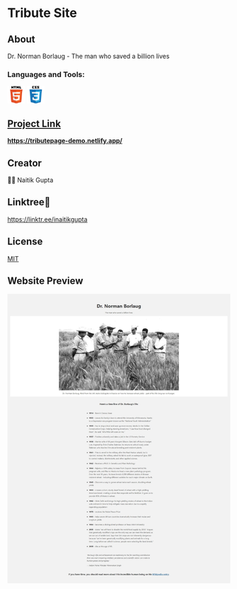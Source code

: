 # Tribute Site


## About
Dr. Norman Borlaug - The man who saved a billion lives


<h3 align="left">Languages and Tools:</h3>
<p align="left">
  <img src="https://raw.githubusercontent.com/devicons/devicon/master/icons/html5/html5-original-wordmark.svg" alt="html5"
    width="40" height="40" /> </a> <a href="https://www.adobe.com/in/products/illustrator.html" target="_blank" rel="noreferrer">
  <img src="https://raw.githubusercontent.com/devicons/devicon/master/icons/css3/css3-original-wordmark.svg" alt="css3"
    width="40" height="40" /> </a> <a href="https://www.w3.org/html/" target="_blank" rel="noreferrer"> 
</p>


## Project Link
**https://tributepage-demo.netlify.app/**

## Creator
👨‍💻 Naitik Gupta

## Linktree🌴
https://linktr.ee/inaitikgupta


## License
[MIT](https://choosealicense.com/licenses/mit/)


## Website Preview
![Alt](https://github.com/nick2498/tribute-site/blob/main/Project_Sreeenshot.jpeg)

